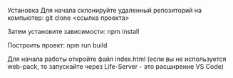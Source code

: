 Установка
Для начала склонируйте удаленный репозиторий на компьютер:
git clone <ссылка проекта>

Затем установите зависимости:
npm install

Построить проект:
npm run build

Для начала работы откройте файл index.html (если вы не используется web-pack, то запускайте через Life-Server - это расширение VS Code)
